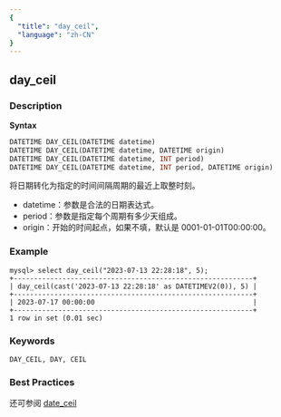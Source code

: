 ```yaml
---
{
  "title": "day_ceil",
  "language": "zh-CN"
}
---
```


<!-- 
Licensed to the Apache Software Foundation (ASF) under one
or more contributor license agreements.  See the NOTICE file
distributed with this work for additional information
regarding copyright ownership.  The ASF licenses this file
to you under the Apache License, Version 2.0 (the
"License"); you may not use this file except in compliance
with the License.  You may obtain a copy of the License at

  http://www.apache.org/licenses/LICENSE-2.0

Unless required by applicable law or agreed to in writing,
software distributed under the License is distributed on an
"AS IS" BASIS, WITHOUT WARRANTIES OR CONDITIONS OF ANY
KIND, either express or implied.  See the License for the
specific language governing permissions and limitations
under the License.
-->

## day_ceil
### Description
**Syntax**

```sql
DATETIME DAY_CEIL(DATETIME datetime)
DATETIME DAY_CEIL(DATETIME datetime, DATETIME origin)
DATETIME DAY_CEIL(DATETIME datetime, INT period)
DATETIME DAY_CEIL(DATETIME datetime, INT period, DATETIME origin)
```

将日期转化为指定的时间间隔周期的最近上取整时刻。

- datetime：参数是合法的日期表达式。
- period：参数是指定每个周期有多少天组成。
- origin：开始的时间起点，如果不填，默认是 0001-01-01T00:00:00。

### Example

```
mysql> select day_ceil("2023-07-13 22:28:18", 5);
+-----------------------------------------------------------+
| day_ceil(cast('2023-07-13 22:28:18' as DATETIMEV2(0)), 5) |
+-----------------------------------------------------------+
| 2023-07-17 00:00:00                                       |
+-----------------------------------------------------------+
1 row in set (0.01 sec)
```

### Keywords

    DAY_CEIL, DAY, CEIL

### Best Practices

还可参阅 [date_ceil](./date_ceil)
